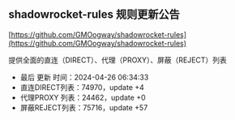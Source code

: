 ## shadowrocket-rules 规则更新公告

[https://github.com/GMOogway/shadowrocket-rules](https://github.com/GMOogway/shadowrocket-rules)

提供全面的直连（DIRECT）、代理（PROXY）、屏蔽（REJECT）列表
- 最后 更新 时间：2024-04-26 06:34:33
- 直连DIRECT列表：74970，update +4
- 代理PROXY 列表：24462，update +0
- 屏蔽REJECT列表：75716，update +57